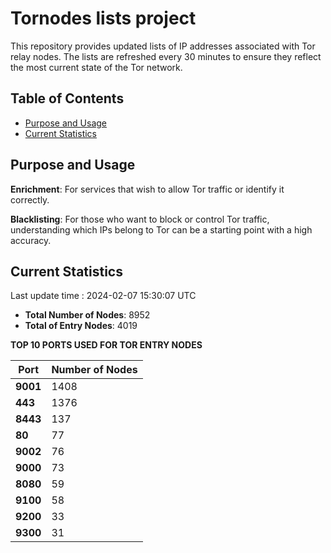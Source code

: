 # Tornodes lists project

This repository provides updated lists of IP addresses associated with Tor relay nodes. The lists are refreshed every 30 minutes to ensure they reflect the most current state of the Tor network.

## Table of Contents

- [Purpose and Usage](#purpose-and-usage)
- [Current Statistics](#current-statistics)


## Purpose and Usage

**Enrichment**: For services that wish to allow Tor traffic or identify it correctly.

**Blacklisting**: For those who want to block or control Tor traffic, understanding which IPs belong to Tor can be a starting point with a high accuracy.

## Current Statistics

Last update time : 2024-02-07 15:30:07 UTC

- **Total Number of Nodes**: 8952
- **Total of Entry Nodes**: 4019

**TOP 10 PORTS USED FOR TOR ENTRY NODES**

| **Port** | **Number of Nodes** |
|------|-----------------|
| **9001**   | 1408  |
| **443**   | 1376  |
| **8443**   | 137  |
| **80**   | 77  |
| **9002**   | 76  |
| **9000**   | 73  |
| **8080**   | 59  |
| **9100**   | 58  |
| **9200**   | 33  |
| **9300**   | 31  |

